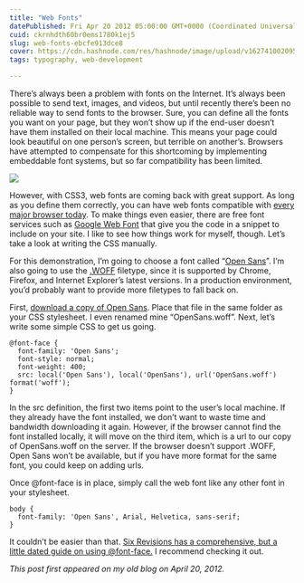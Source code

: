 ```yaml
---
title: "Web Fonts"
datePublished: Fri Apr 20 2012 05:00:00 GMT+0000 (Coordinated Universal Time)
cuid: ckrnhdth60br0ems1780k1ej5
slug: web-fonts-ebcfe913dce8
cover: https://cdn.hashnode.com/res/hashnode/image/upload/v1627410020958/mHiZY5TFc.png
tags: typography, web-development

---
```



There’s always been a problem with fonts on the Internet. It’s always been possible to send text, images, and videos, but until recently there’s been no reliable way to send fonts to the browser. Sure, you can define all the fonts you want on your page, but they won’t show up if the end-user doesn’t have them installed on their local machine. This means your page could look beautiful on one person’s screen, but terrible on another’s. Browsers have attempted to compensate for this shortcoming by implementing embeddable font systems, but so far compatibility has been limited.

![](https://cdn.hashnode.com/res/hashnode/image/upload/v1627410019499/3enHk8klC.png)

However, with CSS3, web fonts are coming back with great support. As long as you define them correctly, you can have web fonts compatible with [every major browser today](http://webfonts.info/wiki/index.php?title=@font-face_browser_support). To make things even easier, there are free font services such as [Google Web Font](http://www.google.com/webfonts#HomePlace:home) that give you the code in a snippet to include on your site. I like to see how things work for myself, though. Let’s take a look at writing the CSS manually.

For this demonstration, I’m going to choose a font called “[Open Sans](http://www.google.com/webfonts/specimen/Open+Sans)”. I’m also going to use the [.WOFF](https://developer.mozilla.org/en/WOFF) filetype, since it is supported by Chrome, Firefox, and Internet Explorer’s latest versions. In a production environment, you’d probably want to provide more filetypes to fall back on.

First, [download a copy of Open Sans](http://themes.googleusercontent.com/static/fonts/opensans/v6/cJZKeOuBrn4kERxqtaUH3T8E0i7KZn-EPnyo3HZu7kw.woff). Place that file in the same folder as your CSS stylesheet. I even renamed mine “OpenSans.woff”. Next, let’s write some simple CSS to get us going.

```
@font-face {
  font-family: 'Open Sans';
  font-style: normal;
  font-weight: 400;
  src: local('Open Sans'), local('OpenSans'), url('OpenSans.woff') format('woff');
}
```


In the src definition, the first two items point to the user’s local machine. If they already have the font installed, we don’t want to waste time and bandwidth downloading it again. However, if the browser cannot find the font installed locally, it will move on the third item, which is a url to our copy of OpenSans.woff on the server. If the browser doesn’t support .WOFF, Open Sans won’t be available, but if you have more format for the same font, you could keep on adding urls.

Once @font-face is in place, simply call the web font like any other font in your stylesheet.

```
body {
  font-family: 'Open Sans', Arial, Helvetica, sans-serif;
}
```


It couldn’t be easier than that. [Six Revisions has a comprehensive, but a little dated guide on using @font-face.](http://sixrevisions.com/css/font-face-guide/) I recommend checking it out.

*This post first appeared on my old blog on April 20, 2012.*